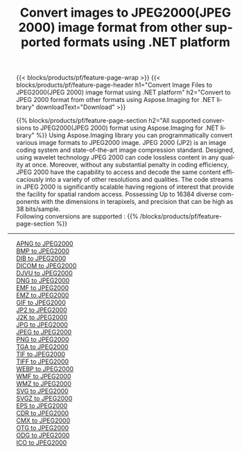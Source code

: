 ﻿---
title: Convert images to JPEG2000(JPEG 2000) image format from other supported formats using .NET platform 
weight: 3920
url: /net/conversion/to/jpeg2000 
lang: en
langdirlevel: 2
locales: zh-hans,ja,it,ru,de,es,fr,nl,id,lt,pl,pt,vi,tr,ko,zh-hant,ar,hi,th,sv,cs,uk,he
description: Using Aspose.Imaging for .NET library it is easy to convert to JPEG2000(JPEG 2000) from other supported image formats
---

{{< blocks/products/pf/feature-page-wrap >}}
{{< blocks/products/pf/feature-page-header h1="Convert Image Files to JPEG2000(JPEG 2000) image format using .NET platform" h2="Convert to JPEG 2000 format from other formats using Aspose.Imaging for .NET library" downloadText="Download" >}}


{{% blocks/products/pf/feature-page-section  h2="All supported conversions to JPEG2000(JPEG 2000) format using Aspose.Imaging for .NET library" %}}
Using Aspose.Imaging library you can programmatically convert various image formats to JPEG2000 image. JPEG 2000 (JP2) is an image coding system and state-of-the-art image compression standard. Designed, using wavelet technology JPEG 2000 can code lossless content in any quality at once. Moreover, without any substantial penalty in coding efficiency, JPEG 2000 have the capability to access and decode the same content efficaciously into a variety of other resolutions and qualities. The code streams in JPEG 2000 is significantly scalable having regions of interest that provide the facility for spatial random access. Possessing Up to 16384 diverse components with the dimensions in terapixels, and precision that can be high as 38 bits/sample.
<br/>
Following conversions are supported :
{{% /blocks/products/pf/feature-page-section %}}
<div class="container-fluid productfamilypage bg-gray">
    <div class="convertypes bg-gray agp-content section">
        <div class="container">
		<hr style="margin-left:-20px;"/>
		<div class="row other-converters">
		    <div class='col-md-2 other-converter remove-lp remove-rp'><a href="/imaging/net/conversion/apng-to-jpeg2000" >APNG to JPEG2000</a></div>
<div class='col-md-2 other-converter remove-lp remove-rp'><a href="/imaging/net/conversion/bmp-to-jpeg2000" >BMP to JPEG2000</a></div>
<div class='col-md-2 other-converter remove-lp remove-rp'><a href="/imaging/net/conversion/dib-to-jpeg2000" >DIB to JPEG2000</a></div>
<div class='col-md-2 other-converter remove-lp remove-rp'><a href="/imaging/net/conversion/dicom-to-jpeg2000" >DICOM to JPEG2000</a></div>
<div class='col-md-2 other-converter remove-lp remove-rp'><a href="/imaging/net/conversion/djvu-to-jpeg2000" >DJVU to JPEG2000</a></div>
<div class='col-md-2 other-converter remove-lp remove-rp'><a href="/imaging/net/conversion/dng-to-jpeg2000" >DNG to JPEG2000</a></div>
<div class='col-md-2 other-converter remove-lp remove-rp'><a href="/imaging/net/conversion/emf-to-jpeg2000" >EMF to JPEG2000</a></div>
<div class='col-md-2 other-converter remove-lp remove-rp'><a href="/imaging/net/conversion/emz-to-jpeg2000" >EMZ to JPEG2000</a></div>
<div class='col-md-2 other-converter remove-lp remove-rp'><a href="/imaging/net/conversion/gif-to-jpeg2000" >GIF to JPEG2000</a></div>
<div class='col-md-2 other-converter remove-lp remove-rp'><a href="/imaging/net/conversion/jp2-to-jpeg2000" >JP2 to JPEG2000</a></div>
<div class='col-md-2 other-converter remove-lp remove-rp'><a href="/imaging/net/conversion/j2k-to-jpeg2000" >J2K to JPEG2000</a></div>
<div class='col-md-2 other-converter remove-lp remove-rp'><a href="/imaging/net/conversion/jpg-to-jpeg2000" >JPG to JPEG2000</a></div>
<div class='col-md-2 other-converter remove-lp remove-rp'><a href="/imaging/net/conversion/jpeg-to-jpeg2000" >JPEG to JPEG2000</a></div>
<div class='col-md-2 other-converter remove-lp remove-rp'><a href="/imaging/net/conversion/png-to-jpeg2000" >PNG to JPEG2000</a></div>
<div class='col-md-2 other-converter remove-lp remove-rp'><a href="/imaging/net/conversion/tga-to-jpeg2000" >TGA to JPEG2000</a></div>
<div class='col-md-2 other-converter remove-lp remove-rp'><a href="/imaging/net/conversion/tif-to-jpeg2000" >TIF to JPEG2000</a></div>
<div class='col-md-2 other-converter remove-lp remove-rp'><a href="/imaging/net/conversion/tiff-to-jpeg2000" >TIFF to JPEG2000</a></div>
<div class='col-md-2 other-converter remove-lp remove-rp'><a href="/imaging/net/conversion/webp-to-jpeg2000" >WEBP to JPEG2000</a></div>
<div class='col-md-2 other-converter remove-lp remove-rp'><a href="/imaging/net/conversion/wmf-to-jpeg2000" >WMF to JPEG2000</a></div>
<div class='col-md-2 other-converter remove-lp remove-rp'><a href="/imaging/net/conversion/wmz-to-jpeg2000" >WMZ to JPEG2000</a></div>
<div class='col-md-2 other-converter remove-lp remove-rp'><a href="/imaging/net/conversion/svg-to-jpeg2000" >SVG to JPEG2000</a></div>
<div class='col-md-2 other-converter remove-lp remove-rp'><a href="/imaging/net/conversion/svgz-to-jpeg2000" >SVGZ to JPEG2000</a></div>
<div class='col-md-2 other-converter remove-lp remove-rp'><a href="/imaging/net/conversion/eps-to-jpeg2000" >EPS to JPEG2000</a></div>
<div class='col-md-2 other-converter remove-lp remove-rp'><a href="/imaging/net/conversion/cdr-to-jpeg2000" >CDR to JPEG2000</a></div>
<div class='col-md-2 other-converter remove-lp remove-rp'><a href="/imaging/net/conversion/cmx-to-jpeg2000" >CMX to JPEG2000</a></div>
<div class='col-md-2 other-converter remove-lp remove-rp'><a href="/imaging/net/conversion/otg-to-jpeg2000" >OTG to JPEG2000</a></div>
<div class='col-md-2 other-converter remove-lp remove-rp'><a href="/imaging/net/conversion/odg-to-jpeg2000" >ODG to JPEG2000</a></div>
<div class='col-md-2 other-converter remove-lp remove-rp'><a href="/imaging/net/conversion/ico-to-jpeg2000" >ICO to JPEG2000</a></div>
                </div>
        </div>
    </div>
</div>
<br/>

